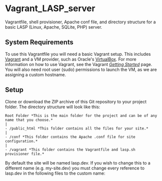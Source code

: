 # Vagrant_LASP_server
Vagrantfile, shell provisioner, Apache conf file, and directory structure for a basic LASP (Linux, Apache, SQLite, PHP) server.

## System Requirements
To use this Vagrantfile you will need a basic Vagrant setup.  This includes [Vagrant](https://www.vagrantup.com/) and a VM provider, such as Oracle's [VirtualBox](https://www.virtualbox.org).  For more information on how to use Vagrant, see the Vagrant *[Getting Started](https://docs.vagrantup.com/v2/getting-started/index.html)* page.  You will also need root user (sudo) permissions to launch the VM, as we are assigning a custom hostname.

## Setup
Clone or download the ZIP archive of this Git repository to your project folder.  The directory structure will look like this:

```
Root Folder *This is the main folder for the project and can be of any name that you choose.*
|
- /public_html *This folder contains all the files for your site.*
|
- /conf *This folder contains the Apache .conf file for site configuration.*
|
- /vagrant *This folder contains the Vagrantfile and lasp.sh provisioner file.*
```

By default the site will be named lasp.dev.  If you wish to change this to a different name (e.g. my-site.dev) you must change every reference to lasp.dev in the following files to the custom name: